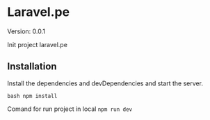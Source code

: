# Laravel.pe 
Version: 0.0.1

Init project laravel.pe


## Installation

Install the dependencies and devDependencies and start the server.

```bash npm install ```

Comand for run project in local
```npm run dev```

